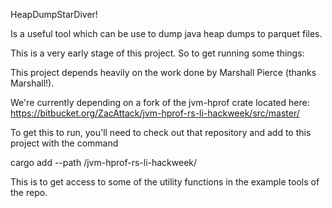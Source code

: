 HeapDumpStarDiver!

Is a useful tool which can be use to dump java heap dumps to parquet files.

This is a very early stage of this project.  So to get running some things:

This project depends heavily on the work done by Marshall Pierce (thanks Marshall!).

We're currently depending on a fork of the jvm-hprof crate located here: https://bitbucket.org/ZacAttack/jvm-hprof-rs-li-hackweek/src/master/

To get this to run, you'll need to check out that repository and add to this project with the command 

cargo add --path <path>/jvm-hprof-rs-li-hackweek/

This is to get access to some of the utility functions in the example tools of the repo.